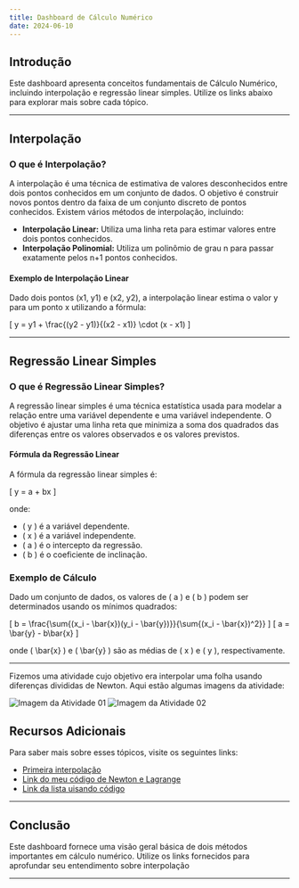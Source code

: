 ```yaml
---
title: Dashboard de Cálculo Numérico
date: 2024-06-10
---
```



## Introdução

Este dashboard apresenta conceitos fundamentais de Cálculo Numérico, incluindo interpolação e regressão linear simples. Utilize os links abaixo para explorar mais sobre cada tópico.

---

## Interpolação

### O que é Interpolação?

A interpolação é uma técnica de estimativa de valores desconhecidos entre dois pontos conhecidos em um conjunto de dados. O objetivo é construir novos pontos dentro da faixa de um conjunto discreto de pontos conhecidos. Existem vários métodos de interpolação, incluindo:

- **Interpolação Linear:** Utiliza uma linha reta para estimar valores entre dois pontos conhecidos.
- **Interpolação Polinomial:** Utiliza um polinômio de grau n para passar exatamente pelos n+1 pontos conhecidos.

#### Exemplo de Interpolação Linear

Dado dois pontos (x1, y1) e (x2, y2), a interpolação linear estima o valor y para um ponto x utilizando a fórmula:

\[ y = y1 + \frac{(y2 - y1)}{(x2 - x1)} \cdot (x - x1) \]

---

## Regressão Linear Simples

### O que é Regressão Linear Simples?

A regressão linear simples é uma técnica estatística usada para modelar a relação entre uma variável dependente e uma variável independente. O objetivo é ajustar uma linha reta que minimiza a soma dos quadrados das diferenças entre os valores observados e os valores previstos.

#### Fórmula da Regressão Linear

A fórmula da regressão linear simples é:

\[ y = a + bx \]

onde:
- \( y \) é a variável dependente.
- \( x \) é a variável independente.
- \( a \) é o intercepto da regressão.
- \( b \) é o coeficiente de inclinação.

### Exemplo de Cálculo

Dado um conjunto de dados, os valores de \( a \) e \( b \) podem ser determinados usando os mínimos quadrados:

\[ b = \frac{\sum{(x_i - \bar{x})(y_i - \bar{y})}}{\sum{(x_i - \bar{x})^2}} \]
\[ a = \bar{y} - b\bar{x} \]

onde \( \bar{x} \) e \( \bar{y} \) são as médias de \( x \) e \( y \), respectivamente.

---
Fizemos uma atividade cujo objetivo era interpolar uma folha usando diferenças divididas de Newton. Aqui estão algumas imagens da atividade:

![Imagem da Atividade 01](image/caderno.jpg)
![Imagem da Atividade 02](image/folha.jpg)


## Recursos Adicionais
Para saber mais sobre esses tópicos, visite os seguintes links:
- [Primeira interpolação](https://replit.com/@SerginhoTanaka/interpolation#main.py)
- [Link do meu código de Newton e Lagrange](https://replit.com/@SerginhoTanaka/calculo-numerico)
- [Link da lista uisando código](https://docs.google.com/document/d/1yLE2hEwPadkTnDU75xAGbu74LJawSUaWufAMT4_ykj8/edit)

---

## Conclusão

Este dashboard fornece uma visão geral básica de dois métodos importantes em cálculo numérico. Utilize os links fornecidos para aprofundar seu entendimento sobre interpolação

---

